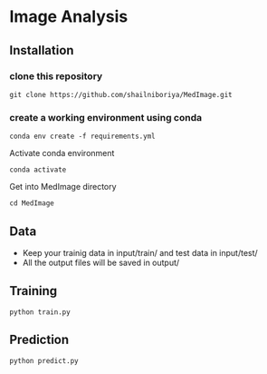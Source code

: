 # Image Analysis

## Installation

### clone this repository 

```
git clone https://github.com/shailniboriya/MedImage.git
```

### create a working environment using conda
```
conda env create -f requirements.yml
```

Activate conda environment
```
conda activate
```
Get into MedImage directory

```
cd MedImage
```

## Data 

* Keep your trainig data in input/train/ and test data in input/test/
* All the output files will be saved in output/

## Training 

```
python train.py
```

## Prediction
```
python predict.py
```
